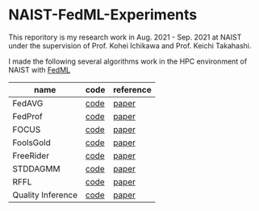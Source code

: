 # NAIST-FedML-Experiments

This reporitory is my research work in Aug. 2021 - Sep. 2021 at NAIST under the supervision of Prof. Kohei Ichikawa and Prof. Keichi Takahashi. 

I made the following several algorithms work in the HPC environment of NAIST with [FedML](https://github.com/FedML-AI/FedML) 

|name|code|reference|
|----|----|---------|
|FedAVG|[code](src/distributed/fedavg)|[paper](https://arxiv.org/pdf/1602.05629.pdf)|
|FedProf|[code](src/standalone/fedprof)|[paper](https://arxiv.org/abs/2102.01733)|
|FOCUS|[code](src/standalone/focus)|[paper](https://link.springer.com/chapter/10.1007/978-3-030-63076-8_8)|
|FoolsGold|[code](src/distributed/foolsgold)|[paper](https://arxiv.org/abs/1808.04866)|
|FreeRider|[code](src/distributed/freerider)|[paper](https://arxiv.org/abs/1911.12560)|
|STDDAGMM|[code](src/distributed/autoencoder)|[paper](https://arxiv.org/abs/1911.12560)|
|RFFL|[code](src/distributed/rffl)|[paper](https://arxiv.org/pdf/2011.10464v2.pdf)|
|Quality Inference|[code](src/qualityinference)|[paper](https://arxiv.org/abs/2007.06236)|


